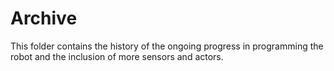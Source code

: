 # Archive

This folder contains the history of the ongoing progress in programming the robot and the inclusion of more sensors and actors.

